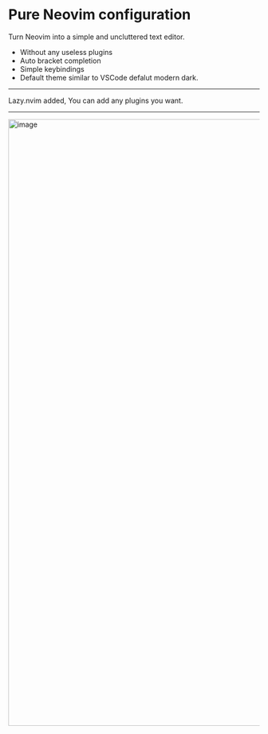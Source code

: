 
# Pure Neovim configuration

Turn Neovim into a simple and uncluttered text editor.

- Without any useless plugins
- Auto bracket completion
- Simple keybindings
- Default theme similar to VSCode defalut modern dark. 

---

Lazy.nvim added, You can add any plugins you want.

---

<img width="1218" alt="image" src="https://github.com/user-attachments/assets/5508723f-e59c-459c-a0b3-a04f77dc96c7">
